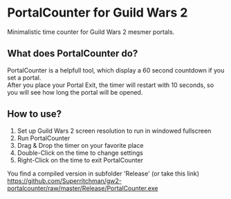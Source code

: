 # PortalCounter for Guild Wars 2
Minimalistic time counter for Guild Wars 2 mesmer portals.<br>

## What does PortalCounter do?
PortalCounter is a helpfull tool, which display a 60 second countdown if you set a portal.<br>
After you place your Portal Exit, the timer will restart with 10 seconds, so you will see how long the portal will be opened.

## How to use?
<ol>
<li>Set up Guild Wars 2 screen resolution to run in windowed fullscreen
<li>Run PortalCounter
<li>Drag & Drop the timer on your favorite place
<li>Double-Click on the time to change settings
<li>Right-Click on the time to exit PortalCounter
</ol>

You find a compiled version in subfolder 'Release' (or take this link)<br>
https://github.com/Superritchman/gw2-portalcounter/raw/master/Release/PortalCounter.exe
